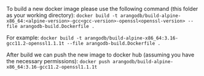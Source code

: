 To build a new docker image please use the following command (this folder as your working directory):
`docker build -t arangodb/build-alpine-x86_64:<alpine-version>-gcc<gcc-version>-openssl<openssl-version> --file arangodb-build.Dockerfile .`

For example:
`docker build -t arangodb/build-alpine-x86_64:3.16-gcc11.2-openssl1.1.1t --file arangodb-build.Dockerfile .`

After build we can push the new image to docker hub (assuming you have the necessary permissions):
`docker push arangodb/build-alpine-x86_64:3.16-gcc11.2-openssl1.1.1t`